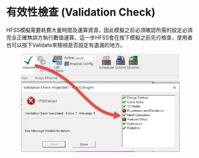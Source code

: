 # 有效性檢查 (Validation Check)

HFSS模擬需要耗費大量時間及運算資源，因此模擬之前必須確認所需的設定必須完全正確無誤方執行數值運算。這一步HFSS會在按下模擬之前先行檢查，使用者也可以按下Validate來檢視是否設定有遺漏的地方。

<figure><img src="../.gitbook/assets/image (12).png" alt=""><figcaption></figcaption></figure>
